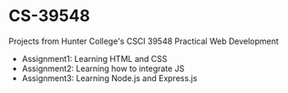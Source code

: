 # CS-39548
Projects from Hunter College's CSCI 39548 Practical Web Development

- Assignment1: Learning HTML and CSS
- Assignment2: Learning how to integrate JS
- Assignment3: Learning Node.js and Express.js
  
